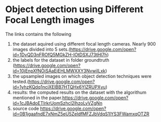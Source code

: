 #  Object detection using Different Focal Length images

The links contains the following 
1. the dataset aquired using different focal length cameras. Nearly 900 images divided into 5 sets.(https://drive.google.com/open?id=1DvQD3nFROfQ5MGkZH-IOtDSXJ73tHl7h)
2. the labels for the dataset in folder groundtruth (https://drive.google.com/open?id=10jEnpXfNOiSAaEjEHLMWXXY3NvwiILxk)
3. the upsampled images on which object detection techniques were tested.(https://drive.google.com/open?id=1yhzKQdq1nciXEIBB7HTQHx6YlZRUPXyu)
4. results: the computed results on the dataset with the algorithum mentioned in the paper.https://drive.google.com/open?id=1cJBAdoETIrkrUomSzhcl2lhzoLvVZgNn
5. source code https://drive.google.com/open?id=0B1jgaafndE7xNmZ5eU5ZeldfMFZJbVdqS1lYS3FWamxqOTZR
